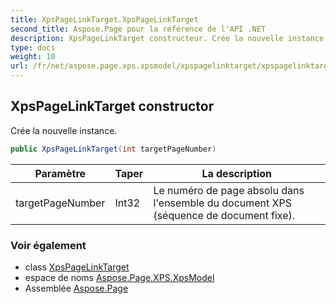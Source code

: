 ```yaml
---
title: XpsPageLinkTarget.XpsPageLinkTarget
second_title: Aspose.Page pour la référence de l'API .NET
description: XpsPageLinkTarget constructeur. Crée la nouvelle instance.
type: docs
weight: 10
url: /fr/net/aspose.page.xps.xpsmodel/xpspagelinktarget/xpspagelinktarget/
---
```

## XpsPageLinkTarget constructor

Crée la nouvelle instance.

```csharp
public XpsPageLinkTarget(int targetPageNumber)
```

| Paramètre | Taper | La description |
| --- | --- | --- |
| targetPageNumber | Int32 | Le numéro de page absolu dans l'ensemble du document XPS (séquence de document fixe). |

### Voir également

* class [XpsPageLinkTarget](../)
* espace de noms [Aspose.Page.XPS.XpsModel](../../xpspagelinktarget/)
* Assemblée [Aspose.Page](../../../)



